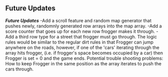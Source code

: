 


## Future Updates
***Future Updates***
-Add a scroll feature and random map generator that pushes newly, randomnly generated row arrays into the map array. 
-Add a score counter that goes up for each new row frogger makes it through. 
-Add a third row type for a street that frogger must go through. The logic rules would be similar to the regular dirt rules in that Frogger can jump anywhere on the roads, however, if one of the 'cars' iterating through the array hits frogger, (i.e. if frogger's space becomes occupied by a car) then Frogger is set = 0  and the game ends. Potential trouble shooting problems: How to keep Frogger in the same position as the array iterates to push the cars through. 
